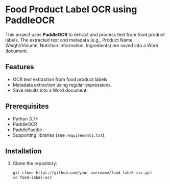 # Food Product Label OCR using PaddleOCR

This project uses **PaddleOCR** to extract and process text from food product labels. The extracted text and metadata (e.g., Product Name, Weight/Volume, Nutrition Information, Ingredients) are saved into a Word document.

## Features
- OCR text extraction from food product labels.
- Metadata extraction using regular expressions.
- Save results into a Word document.

## Prerequisites
- Python 3.7+
- PaddleOCR
- PaddlePaddle
- Supporting libraries (see `requirements.txt`).

## Installation

1. Clone the repository:
   ```bash
   git clone https://github.com/your-username/food-label-ocr.git
   cd food-label-ocr
